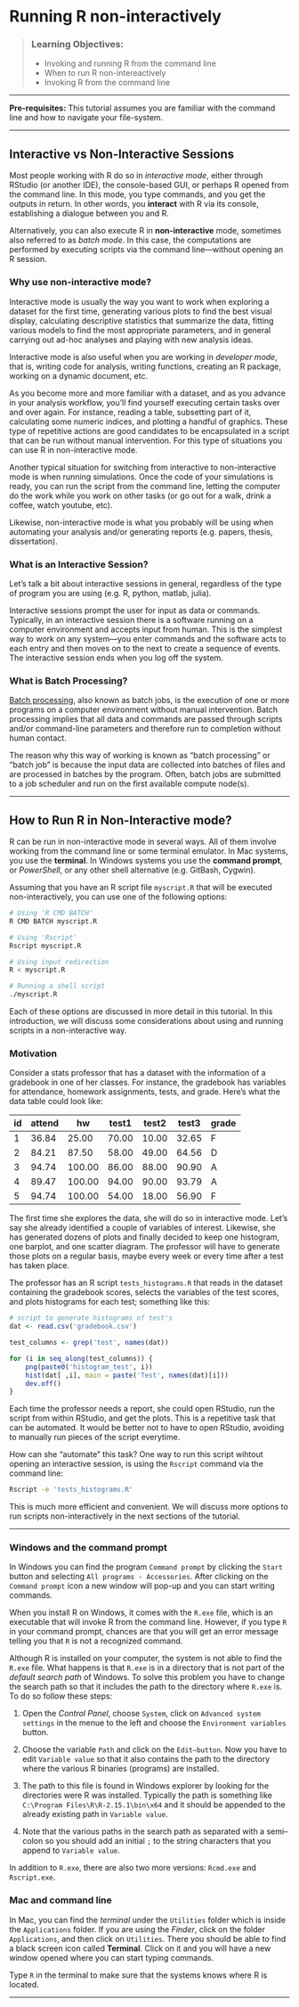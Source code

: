Running R non-interactively
================

> ### Learning Objectives:
> 
>   - Invoking and running R from the command line
>   - When to run R non-intereactively
>   - Invoking R from the command line

-----

**Pre-requisites:** This tutorial assumes you are familiar with the
command line and how to navigate your file-system.

-----

## Interactive vs Non-Interactive Sessions

Most people working with R do so in *interactive mode*, either through
RStudio (or another IDE), the console-based GUI, or perhaps R opened
from the command line. In this mode, you type commands, and you get the
outputs in return. In other words, you **interact** with R via its
console, establishing a dialogue between you and R.

Alternatively, you can also execute R in **non-interactive** mode,
sometimes also referred to as *batch mode*. In this case, the
computations are performed by executing scripts via the command
line—without opening an R session.

### Why use non-interactive mode?

Interactive mode is usually the way you want to work when exploring a
dataset for the first time, generating various plots to find the best
visual display, calculating descriptive statistics that summarize the
data, fitting various models to find the most appropriate parameters,
and in general carrying out ad-hoc analyses and playing with new
analysis ideas.

Interactive mode is also useful when you are working in *developer
mode*, that is, writing code for analysis, writing functions, creating
an R package, working on a dynamic document, etc.

As you become more and more familiar with a dataset, and as you advance
in your analysis workflow, you’ll find yourself executing certain tasks
over and over again. For instance, reading a table, subsetting part of
it, calculating some numeric indices, and plotting a handful of
graphics. These type of repetitive actions are good candidates to be
encapsulated in a script that can be run without manual intervention.
For this type of situations you can use R in non-interactive mode.

Another typical situation for switching from interactive to
non-interactive mode is when running simulations. Once the code of your
simulations is ready, you can run the script from the command line,
letting the computer do the work while you work on other tasks (or go
out for a walk, drink a coffee, watch youtube, etc).

Likewise, non-interactive mode is what you probably will be using when
automating your analysis and/or generating reports (e.g. papers, thesis,
dissertation).

### What is an Interactive Session?

Let’s talk a bit about interactive sessions in general, regardless of
the type of program you are using (e.g. R, python, matlab, julia).

Interactive sessions prompt the user for input as data or commands.
Typically, in an interactive session there is a software running on a
computer environment and accepts input from human. This is the simplest
way to work on any system—you enter commands and the software acts to
each entry and then moves on to the next to create a sequence of events.
The interactive session ends when you log off the system.

### What is Batch Processing?

[Batch processing](https://en.wikipedia.org/wiki/Batch_processing), also
known as batch jobs, is the execution of one or more programs on a
computer environment without manual intervention. Batch processing
implies that all data and commands are passed through scripts and/or
command-line parameters and therefore run to completion without human
contact.

The reason why this way of working is known as “batch processing” or
“batch job” is because the input data are collected into batches of
files and are processed in batches by the program. Often, batch jobs are
submitted to a job scheduler and run on the first available compute
node(s).

-----

## How to Run R in Non-Interactive mode?

R can be run in non-interactive mode in several ways. All of them
involve working from the command line or some terminal emulator. In Mac
systems, you use the **terminal**. In Windows systems you use the
**command prompt**, or *PowerShell*, or any other shell alternative
(e.g. GitBash, Cygwin).

Assuming that you have an R script file `myscript.R` that will be
executed non-interactively, you can use one of the following options:

``` bash
# Using 'R CMD BATCH' 
R CMD BATCH myscript.R

# Using 'Rscript'
Rscript myscript.R

# Using input redirection
R < myscript.R

# Running a shell script
./myscript.R
```

Each of these options are discussed in more detail in this tutorial. In
this introduction, we will discuss some considerations about using and
running scripts in a non-interactive way.

### Motivation

Consider a stats professor that has a dataset with the information of a
gradebook in one of her classes. For instance, the gradebook has
variables for attendance, homework assignments, tests, and grade. Here’s
what the data table could look like:

| id | attend | hw     | test1 | test2 | test3 | grade |
| -- | ------ | ------ | ----- | ----- | ----- | ----- |
| 1  | 36.84  | 25.00  | 70.00 | 10.00 | 32.65 | F     |
| 2  | 84.21  | 87.50  | 58.00 | 49.00 | 64.56 | D     |
| 3  | 94.74  | 100.00 | 86.00 | 88.00 | 90.90 | A     |
| 4  | 89.47  | 100.00 | 94.00 | 90.00 | 93.79 | A     |
| 5  | 94.74  | 100.00 | 54.00 | 18.00 | 56.90 | F     |

The first time she explores the data, she will do so in interactive
mode. Let’s say she already identified a couple of variables of
interest. Likewise, she has generated dozens of plots and finally
decided to keep one histogram, one barplot, and one scatter diagram. The
professor will have to generate those plots on a regular basis, maybe
every week or every time after a test has taken place.

The professor has an R script `tests_histograms.R` that reads in the
dataset containing the gradebook scores, selects the variables of the
test scores, and plots histograms for each test; something like this:

``` r
# script to generate histograms of test's
dat <- read.csv('gradebook.csv')

test_columns <- grep('test', names(dat))

for (i in seq_along(test_columns)) {
    png(paste0('histogram_test', i))
    hist(dat[ ,i], main = paste('Test', names(dat)[i]))
    dev.off()
}
```

Each time the professor needs a report, she could open RStudio, run the
script from within RStudio, and get the plots. This is a repetitive task
that can be automated. It would be better not to have to open RStudio,
avoiding to manually run pieces of the script everytime.

How can she “automate” this task? One way to run this script wihtout
opening an interactive session, is using the `Rscript` command via the
command line:

``` bash
Rscript -e 'tests_histograms.R'
```

This is much more efficient and convenient. We will discuss more options
to run scripts non-interactively in the next sections of the tutorial.

-----

### Windows and the command prompt

In Windows you can find the program `Command prompt` by clicking the
`Start` button and selecting `All programs - Accessories`. After
clicking on the `Command prompt` icon a new window will pop-up and you
can start writing commands.

When you install R on Windows, it comes with the `R.exe` file, which is
an executable that will invoke R from the command line. However, if you
type `R` in your command prompt, chances are that you will get an error
message telling you that `R` is not a recognized command.

Although R is installed on your computer, the system is not able to find
the `R.exe` file. What happens is that `R.exe` is in a directory that is
not part of the *default search path* of Windows. To solve this problem
you have to change the search path so that it includes the path to the
directory where `R.exe` is. To do so follow these steps:

1.  Open the *Control Panel*, choose `System`, click on `Advanced system
    settings` in the menue to the left and choose the `Environment
    variables` button.

2.  Choose the variable `Path` and click on the `Edit–button`. Now you
    have to edit `Variable value` so that it also contains the path to
    the directory where the various R binaries (programs) are installed.

3.  The path to this file is found in Windows explorer by looking for
    the directories were R was installed. Typically the path is
    something like `C:\Program Files\R\R-2.15.1\bin\x64` and it should
    be appended to the already existing path in `Variable value`.

4.  Note that the various paths in the search path as separated with a
    semi–colon so you should add an initial `;` to the string characters
    that you append to `Variable value`.

In addition to `R.exe`, there are also two more versions: `Rcmd.exe` and
`Rscript.exe`.

### Mac and command line

In Mac, you can find the *terminal* under the `Utilities` folder which
is inside the `Applications` folder. If you are using the *Finder*,
click on the folder `Applications`, and then click on `Utilities`. There
you should be able to find a black screen icon called **Terminal**.
Click on it and you will have a new window opened where you can start
typing commands.

Type `R` in the terminal to make sure that the systems knows where R is
located.

-----
